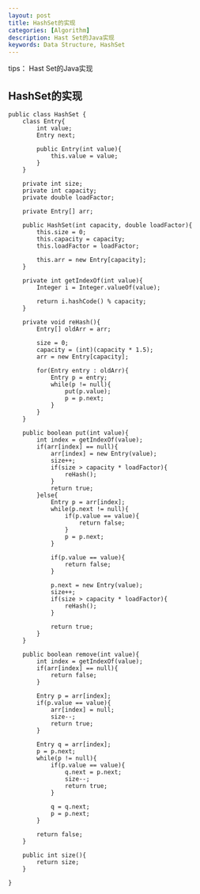 ```yaml
---
layout: post
title: HashSet的实现
categories: [Algorithm]
description: Hast Set的Java实现
keywords: Data Structure, HashSet
---
```


tips： Hast Set的Java实现

## HashSet的实现

	public class HashSet {
		class Entry{
			int value;
			Entry next;
			
			public Entry(int value){
				this.value = value;
			}
		}
		
		private int size;
		private int capacity;
		private double loadFactor;
		
		private Entry[] arr;
		
		public HashSet(int capacity, double loadFactor){
			this.size = 0;
			this.capacity = capacity;
			this.loadFactor = loadFactor;
			
			this.arr = new Entry[capacity];
		}
		
		private int getIndexOf(int value){
			Integer i = Integer.valueOf(value);
			
			return i.hashCode() % capacity;
		}
		
		private void reHash(){
			Entry[] oldArr = arr;
			
			size = 0;
			capacity = (int)(capacity * 1.5);
			arr = new Entry[capacity];
			
			for(Entry entry : oldArr){
				Entry p = entry;
				while(p != null){
					put(p.value);
					p = p.next;
				}
			}
		}
		
		public boolean put(int value){
			int index = getIndexOf(value);
			if(arr[index] == null){
				arr[index] = new Entry(value);
				size++;
				if(size > capacity * loadFactor){
					reHash();
				}
				return true;
			}else{
				Entry p = arr[index];
				while(p.next != null){
					if(p.value == value){
						return false;
					}
					p = p.next;
				}
				
				if(p.value == value){
					return false;
				}
				
				p.next = new Entry(value);
				size++;
				if(size > capacity * loadFactor){
					reHash();
				}
				
				return true;
			}
		}
		
		public boolean remove(int value){
			int index = getIndexOf(value);
			if(arr[index] == null){
				return false;
			}
			
			Entry p = arr[index];
			if(p.value == value){
				arr[index] = null;
				size--;
				return true;
			}
			
			Entry q = arr[index];
			p = p.next;
			while(p != null){
				if(p.value == value){
					q.next = p.next;
					size--;
					return true;
				}
				
				q = q.next;
				p = p.next;
			}
			
			return false;
		}
		
		public int size(){
			return size;
		}
	
	}

